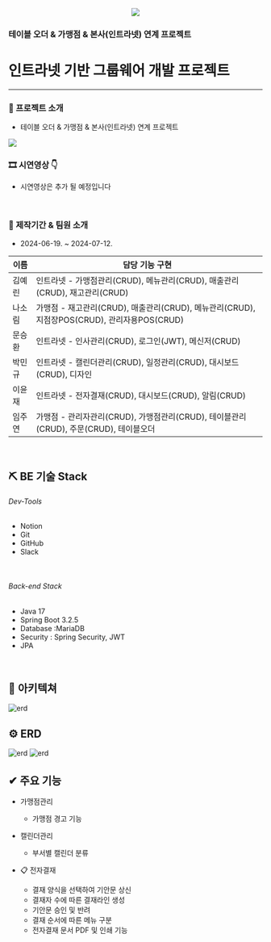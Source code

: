 <p align="center">
 <img src="https://github.com/user-attachments/assets/a55ea178-b842-4e38-8e87-2dc637784dcd">
</p>
 <h3> 테이블 오더 & 가맹점 & 본사(인트라넷) 연계 프로젝트 </h3></div>
<div align="center"></div>

# 인트라넷 기반 그룹웨어 개발 프로젝트

---
### 📌 프로젝트 소개
- 테이블 오더 & 가맹점 & 본사(인트라넷) 연계 프로젝트
<img src="https://github.com/user-attachments/assets/1b67fd3e-e3c3-44f9-898b-647b1deed0cb" >


### 🎞 시연영상 👇
- 시연영상은 추가 될 예정입니다
 
<br>

### 📰 제작기간 & 팀원 소개
- 2024-06-19. ~ 2024-07-12.

|이름| 담당 기능 구현                                                                         |
|------|----------------------------------------------------------------------------------|
|김예린| 인트라넷 - 가맹점관리(CRUD), 메뉴관리(CRUD), 매출관리(CRUD), 재고관리(CRUD)                |
|나소림| 가맹점 - 재고관리(CRUD), 매출관리(CRUD), 메뉴관리(CRUD), 지점장POS(CRUD), 관리자용POS(CRUD)        |
|문승환| 인트라넷 - 인사관리(CRUD), 로그인(JWT), 메신저(CRUD) |
|박민규| 인트라넷 - 캘린더관리(CRUD), 일정관리(CRUD), 대시보드(CRUD), 디자인 |
|이윤재| 인트라넷 - 전자결재(CRUD), 대시보드(CRUD), 알림(CRUD) |
|임주연| 가맹점 - 관리자관리(CRUD), 가맹점관리(CRUD), 테이블관리(CRUD), 주문(CRUD), 테이블오더 |

<br>

## ⛏ BE 기술 Stack

###### Dev-Tools
- Notion
- Git
- GitHub
- Slack

<br>

###### Back-end Stack
- Java 17
- Spring Boot 3.2.5
- Database :MariaDB
- Security : Spring Security, JWT
- JPA

<br>

## 🌸 아키텍쳐

<img alt="erd" src="https://github.com/user-attachments/assets/1e4359ca-7a5e-49bf-80da-5d4995a1affb">
<br>

## ⚙️ ERD

<img alt="erd" src="https://github.com/user-attachments/assets/16572375-ebf6-45c8-910f-6a9b87de3af1">
<img alt="erd" src="https://github.com/user-attachments/assets/189eea46-a248-4e98-9ad1-837971d770ab">
<br>

## ✔ 주요 기능

- 가맹점관리
  - 가맹점 경고 기능

- 캘린더관리
  - 부서별 캘린더 분류


- 📋 전자결재
  - 결재 양식을 선택하여 기안문 상신
  - 결재자 수에 따른 결재라인 생성
  - 기안문 승인 및 반려
  - 결재 순서에 따른 메뉴 구분
  - 전자결재 문서 PDF 및 인쇄 기능
<br>
